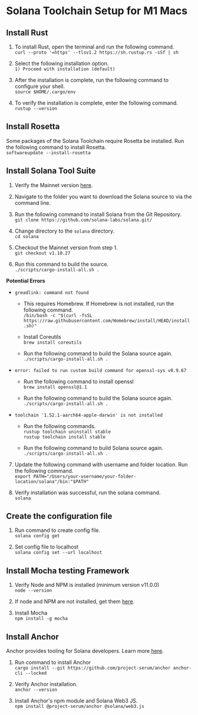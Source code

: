 # Solana Toolchain Setup for M1 Macs


## Install Rust  
1. To install Rust, open the terminal and run the following command.  
`curl --proto '=https' --tlsv1.2 https://sh.rustup.rs -sSf | sh`  

2. Select the following installation option.  
`1) Proceed with installation (default)`  

3. After the installation is complete, run the following command to configure your shell.  
`source $HOME/.cargo/env`  

4. To verify the installation is complete, enter the following command.  
`rustup --version`  


## Install Rosetta  
Some packages of the Solana Toolchain require Rosetta be installed.  Run the following command to install Rosetta.  
`softwareupdate --install-rosetta`  


## Install Solana Tool Suite  

1. Verify the Mainnet version [here](https://docs.solana.com/cli/install-solana-cli-tools).  

2. Navigate to the folder you want to download the Solana source to via the command line.  

3. Run the following command to install Solana from the Git Repository.  
`git clone https://github.com/solana-labs/solana.git/`  

4. Change directory to the `solana` directory.  
`cd solana`  

5. Checkout the Mainnet version from step 1.  
`git checkout v1.10.27`  

6. Run this command to build the source.  
`./scripts/cargo-install-all.sh .`  

**Potential Errors**  

- `greadlink: command not found`  
    - This requires Homebrew.  If Homebrew is not installed, run the following command.  
    `/bin/bash -c "$(curl -fsSL https://raw.githubusercontent.com/Homebrew/install/HEAD/install.sh)"`  

    - Install Coreutils  
    `brew install coreutils`  

    - Run the following command to build the Solana source again.  
    `./scripts/cargo-install-all.sh .`  

- `error: failed to run custom build command for openssl-sys v0.9.67`  
    - Run the following command to install openssl  
    `brew install openssl@1.1`  

     - Run the following command to build the Solana source again.  
    `./scripts/cargo-install-all.sh .`  

- `toolchain '1.52.1-aarch64-apple-darwin' is not installed`  
    - Run the following commands.  
    `rustup toolchain uninstall stable`  
    `rustup toolchain install stable`  

    - Run the following command to build Solana source again.  
    `./scripts/cargo-install-all.sh .`  

7. Update the following command with username and folder location.  Run the following command.  
`export PATH="/Users/your-username/your-folder-location/solana"/bin:"$PATH"`  

8. Verify installation was successful, run the solana command.  
`solana`  


## Create the configuration file  
 
 1. Run command to create config file.  
 `solana config get`  

 2. Set config file to localhost  
 `solana config set --url localhost`  

 ## Install Mocha testing Framework  
 1. Verify Node and NPM is installed (minimum version v11.0.0)  
 `node --version`  

 2. If node and NPM are not installed, get them [here](https://nodejs.org/en/download/).  

 3. Install Mocha  
 `npm install -g mocha`  


## Install Anchor  
Anchor provides tooling for Solana developers.  Learn more [here](https://github.com/coral-xyz/anchor).  

1. Run command to install Anchor  
`cargo install --git https://github.com/project-serum/anchor anchor-cli --locked`  

2. Verify Anchor installation.  
`anchor --version`  

3. Install Anchor's npm module and Solana Web3 JS.  
`npm install @project-serum/anchor @solana/web3.js`  



